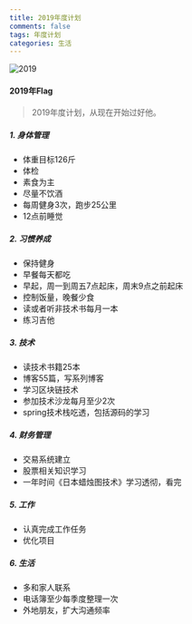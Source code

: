 ```yaml
---
title: 2019年度计划
comments: false
tags: 年度计划
categories: 生活
---
```


![2019](flag.jpg)

#### 2019年Flag

> 2019年度计划，从现在开始过好他。

##### 1. 身体管理
- 体重目标126斤
- 体检
- 素食为主
- 尽量不饮酒
- 每周健身3次，跑步25公里
- 12点前睡觉

##### 2. 习惯养成
- 保持健身
- 早餐每天都吃
- 早起，周一到周五7点起床，周末9点之前起床
- 控制饭量，晚餐少食
- 读或者听非技术书每月一本
- 练习吉他

##### 3. 技术
- 读技术书籍25本
- 博客55篇，写系列博客
- 学习区块链技术
- 参加技术沙龙每月至少2次
- spring技术栈吃透，包括源码的学习

##### 4. 财务管理
- 交易系统建立
- 股票相关知识学习
- 一年时间《日本蜡烛图技术》学习透彻，看完

##### 5. 工作
- 认真完成工作任务
- 优化项目

##### 6. 生活
- 多和家人联系
- 电话簿至少每季度整理一次
- 外地朋友，扩大沟通频率